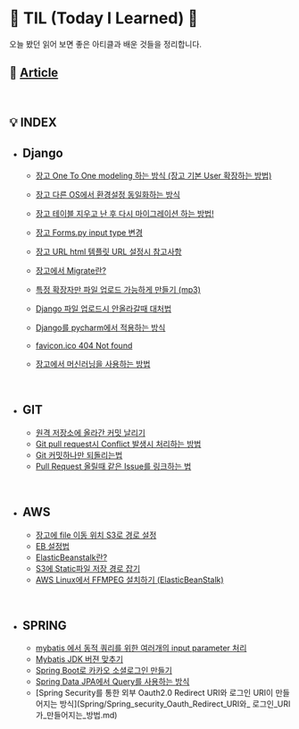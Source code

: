 # 👾 TIL (Today I Learned) 👀

오늘 봤던 읽어 보면 좋은 아티클과 배운 것들을 정리합니다.

## 📰 [Article](Article/Article.md)

&nbsp;

## 💡 INDEX

* ## Django

  * [장고 One To One modeling 하는 방식 (장고 기본 User 확장하는 방법)](Django/장고_기본_User_확장하는_방법.md)
  * [장고 다른 OS에서 환경설정 동일화하는 방식](Django/장고_다른_OS에서_환경설정_동일화하는_방식.md)
  * [장고 테이블 지우고 난 후 다시 마이그레이션 하는 방법!](Django/장고_테이블_지우고_난_후_다시_마이그레이션_하는_방법!.md)
  * [장고 Forms.py input type 변경](Django/장고_Forms_py_input_type_변경.md)
  * [장고 URL html 템플릿 URL 설정시 참고사항](Django/장고_URL_html_템플릿_URL_설정시_참고사항.md)
  * [장고에서 Migrate란?](Django/장고에서_Migrate란.md)
  * [특정 확장자만 파일 업로드 가능하게 만들기 (mp3)](Django/특정_확장자만_파일_업로드_가능하게_만들기_(mp3).md)
  * [Django 파일 업로드시 안올라갈때 대처법](Django/Django_파일_업로드시_안올라갈때_대처법.md)
  * [Django를 pycharm에서 적용하는 방식](Django/Django를_pycharm에서_적용하는_방식.md)
  * [favicon.ico 404 Not found](Django/favicon.ico_404_Not_found.md)
  * [장고에서 머신러닝을 사용하는 방법](Django/장고에서_머신러닝을_적용하는법.md)

  

    &nbsp;

* ## GIT

  * [원격 저장소에 올라간 커밋 날리기](Git/원격_저장소에_올라간_커밋_날리기.md)
  * [Git pull request시 Conflict 발생시 처리하는 방법](Git/Git_pull_request시_Conflict_발생시_처리하는_방법.md)
  * [Git 커밋하나만 되돌리는법](Git/Git_커밋하나만_되돌리는법.md) 
  * [Pull Request 올릴때 같은 Issue를 링크하는 법](Git/pull_Request와_같은_Issue를_링크하는_법.md)


  &nbsp;

* ## AWS

  * [장고에 file 이동 위치 S3로 경로 설정](AWS/장고_file_경로설정,md)
  * [EB 설정법](AWS/EB설정법.md)
  * [ElasticBeanstalk란?](AWS/ElasticBeanstalk.md)
  * [S3에 Static파일 저장 경로 잡기](AWS/s3에_static파일_저장경로잡기.md)
  * [AWS Linux에서 FFMPEG 설치하기 (ElasticBeanStalk)](AWS/AWS_Linux에서_FFMPEG_설치하기.md)
  

&nbsp;


* ## SPRING

  * [mybatis 에서 동적 쿼리를 위한 여러개의 input parameter 처리](Spring/mybatis_동적쿼리_parameter_처리.md)
  * [Mybatis JDK 버젼 맞추기](Spring/Mybatis_JDK_버젼_맞추기.md)
  * [Spring Boot로 카카오 소셜로그인 만들기](Spring/Spring_Boot로_카카오_소셜로그인_만들기.md)
  * [Spring Data JPA에서 Query를 사용하는 방식](Spring/Spring_Data_JPA에서_Query를_자동_생성하는_법.md)
  * [Spring Security를 통한 외부 Oauth2.0 Redirect URI와 로그인 URI이 만들어지는 방식](Spring/Spring_security_Oauth_Redirect_URI와_ 로그인_URI가_만들어지는_방법.md)


